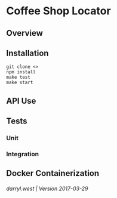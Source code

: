 # Coffee Shop Locator

## Overview

## Installation


```
git clone <>
npm install
make test
make start
```

## API Use

## Tests

### Unit

### Integration

## Docker Containerization



###### darryl.west | Version 2017-03-29
